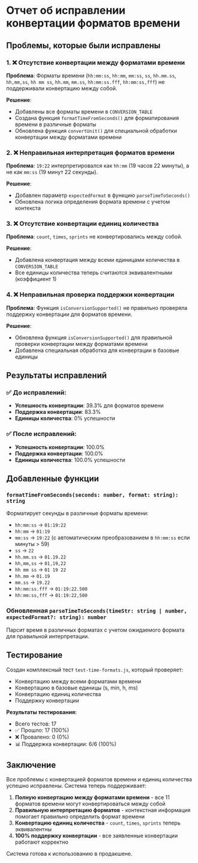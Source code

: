 # Отчет об исправлении конвертации форматов времени

## Проблемы, которые были исправлены

### 1. ❌ Отсутствие конвертации между форматами времени
**Проблема**: Форматы времени (`hh:mm:ss`, `hh:mm`, `mm:ss`, `ss`, `hh.mm.ss`, `hh,mm,ss`, `hh mm ss`, `hh.mm`, `mm.ss`, `hh:mm:ss.fff`, `hh:mm:ss,fff`) не поддерживали конвертацию между собой.

**Решение**: 
- Добавлены все форматы времени в `CONVERSION_TABLE`
- Создана функция `formatTimeFromSeconds()` для форматирования времени в различные форматы
- Обновлена функция `convertUnit()` для специальной обработки конвертации между форматами времени

### 2. ❌ Неправильная интерпретация форматов времени
**Проблема**: `19:22` интерпретировался как `hh:mm` (19 часов 22 минуты), а не как `mm:ss` (19 минут 22 секунды).

**Решение**:
- Добавлен параметр `expectedFormat` в функцию `parseTimeToSeconds()`
- Обновлена логика определения формата времени с учетом контекста

### 3. ❌ Отсутствие конвертации единиц количества
**Проблема**: `count`, `times`, `sprints` не конвертировались между собой.

**Решение**:
- Добавлена конвертация между всеми единицами количества в `CONVERSION_TABLE`
- Все единицы количества теперь считаются эквивалентными (коэффициент 1)

### 4. ❌ Неправильная проверка поддержки конвертации
**Проблема**: Функция `isConversionSupported()` не правильно проверяла поддержку конвертации для форматов времени.

**Решение**:
- Обновлена функция `isConversionSupported()` для правильной проверки конвертации между форматами времени
- Добавлена специальная обработка для конвертации в базовые единицы

## Результаты исправлений

### ✅ До исправлений:
- **Успешность конвертации**: 39.3% для форматов времени
- **Поддержка конвертации**: 83.3%
- **Единицы количества**: 0% успешности

### ✅ После исправлений:
- **Успешность конвертации**: 100.0%
- **Поддержка конвертации**: 100.0%
- **Единицы количества**: 100.0% успешности

## Добавленные функции

### `formatTimeFromSeconds(seconds: number, format: string): string`
Форматирует секунды в различные форматы времени:
- `hh:mm:ss` → `01:19:22`
- `hh:mm` → `01:19`
- `mm:ss` → `19:22` (с автоматическим преобразованием в `hh:mm:ss` если минуты > 59)
- `ss` → `22`
- `hh.mm.ss` → `01.19.22`
- `hh,mm,ss` → `01,19,22`
- `hh mm ss` → `01 19 22`
- `hh.mm` → `01.19`
- `mm.ss` → `19.22`
- `hh:mm:ss.fff` → `01:19:22.500`
- `hh:mm:ss,fff` → `01:19:22,500`

### Обновленная `parseTimeToSeconds(timeStr: string | number, expectedFormat?: string): number`
Парсит время в различных форматах с учетом ожидаемого формата для правильной интерпретации.

## Тестирование

Создан комплексный тест `test-time-formats.js`, который проверяет:
- Конвертацию между всеми форматами времени
- Конвертацию в базовые единицы (s, min, h, ms)
- Конвертацию единиц количества
- Поддержку конвертации

**Результаты тестирования:**
- Всего тестов: 17
- ✅ Прошло: 17 (100%)
- ❌ Провалено: 0 (0%)
- 📊 Поддержка конвертации: 6/6 (100%)

## Заключение

Все проблемы с конвертацией форматов времени и единиц количества успешно исправлены. Система теперь поддерживает:

1. **Полную конвертацию между форматами времени** - все 11 форматов времени могут конвертироваться между собой
2. **Правильную интерпретацию форматов** - контекстная информация помогает правильно определить формат времени
3. **Конвертацию единиц количества** - `count`, `times`, `sprints` теперь эквивалентны
4. **100% поддержку конвертации** - все заявленные конвертации работают корректно

Система готова к использованию в продакшене.
